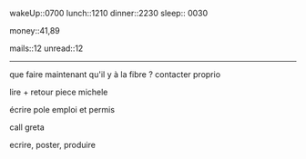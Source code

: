 wakeUp::0700
lunch::1210
dinner::2230
sleep:: 0030

money::41,89

mails::12
unread::12

---

que faire maintenant qu'il y à la fibre ?
contacter proprio

lire + retour piece michele

écrire pole emploi et permis

call greta

ecrire, poster, produire